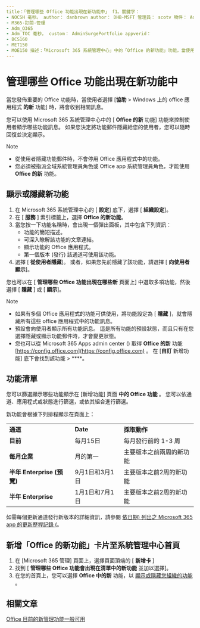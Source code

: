 ```yaml
---
title：「管理哪些 Office 功能出現在新功能中」 f1。關鍵字：
- NOCSH 毫秒。 author： danbrown author： DHB-MSFT 管理員： scotv 物件： Admin 毫秒。主題：文章： o365-管理 localization_priority： Normal 毫秒。集合：
- M365-訂閱-管理
- Adm_O365
- Adm_TOC 毫秒。 custom： AdminSurgePortfolio appverid：
- BCS160
- MET150
- MOE150 描述：「Microsoft 365 系統管理中心」中的「Office 的新功能」功能，當使用者選擇協助 > 在 Windows 上的 Office 應用程式中的新功能時，決定要顯示或隱藏哪些 Office 功能。
---
```


# <a name="manage-which-office-features-appear-in-whats-new"></a>管理哪些 Office 功能出現在新功能中

當您發佈重要的 Office 功能時，當使用者選擇 [**協助**  >  Windows 上的 office 應用程式 **的新** 功能] 時，將會收到相關訊息。

您可以使用 Microsoft 365 系統管理中心中的 [ **Office 的新** 功能] 功能來控制使用者顯示哪些功能訊息。 如果您決定將功能郵件隱藏給您的使用者，您可以隨時回復並決定顯示。

> [!NOTE]
> - 從使用者隱藏功能郵件時，不會停用 Office 應用程式中的功能。
> - 您必須被指派全域系統管理員角色或 Office app 系統管理員角色，才能使用 **Office 的新** 功能。

## <a name="show-or-hide-new-features"></a>顯示或隱藏新功能 

1. 在 Microsoft 365 系統管理中心的 [ **設定**] 底下，選擇 [ **組織設定**]。
2. 在 [ **服務** ] 索引標籤上，選擇 **Office 的新功能**。
3. 當您按一下功能名稱時，會出現一個彈出面板，其中包含下列資訊：
     - 功能的簡短描述。
     - 可深入瞭解該功能的文章連結。
     - 顯示功能的 Office 應用程式。
     - 第一個版本 (發行) 該通道可使用該功能。
4. 選擇 [ **從使用者隱藏**]。 或者，如果您先前隱藏了該功能，請選擇 [ **向使用者顯示**]。

您也可以在 [ **管理哪些 Office 功能出現在哪些新** 頁面上] 中選取多項功能，然後選擇 [ **隱藏** ] 或 [ **顯示**]。

> [!NOTE]
> - 如果有多個 Office 應用程式的功能可供使用，將功能設定為 [ **隱藏** ]，就會隱藏所有這些 office 應用程式中的功能訊息。
> - 預設會向使用者顯示所有功能訊息。 這是所有功能的預設狀態，而且只有在您選擇隱藏或顯示功能郵件時，才會變更狀態。
> - 您也可以從 Microsoft 365 Apps admin center () 取得 **Office 的新** 功能 [https://config.office.com](https://config.office.com) 。 在 [**自訂** 新增功能] 底下會找到該功能  >  ****。

## <a name="list-of-features"></a>功能清單

您可以篩選顯示哪些功能顯示在 [新增功能] 頁面 **中的 Office 功能** 。 您可以依通道、應用程式或狀態進行篩選，或依其組合進行篩選。

新功能會根據下列排程顯示在頁面上：

||||
|:-----|:-----|:-----|
|**通道** <br/> |**Date** <br/> |**採取動作** <br/> |
|**目前** <br/> |每月15日  <br/> |每月發行前的 1-3 周 <br/> |
|**每月企業** <br/> |月的第一  <br/> |主要版本之前兩周的新功能 |
|**半年 Enterprise (預覽)** <br/> |9月1日和3月1日 <br/> | 主要版本之前2周的新功能|
|**半年 Enterprise** <br/> |1月1日和7月1日 <br/> | 主要版本之前2周的新功能<br/> |

如需每個更新通道發行新版本的詳細資訊，請參閱 [依日期) 列出之 Microsoft 365 app 的更新歷程記錄 (](https://docs.microsoft.com/officeupdates/update-history-microsoft365-apps-by-date)。

## <a name="add-the-whats-new-in-office-card-to-the-admin-center-home-page"></a>新增「Office 的新功能」卡片至系統管理中心首頁

1. 在 [Microsoft 365 管理] 頁面上，選擇頁面頂端的 [ **新增卡** ]
2. 找到 [ **管理哪些 Office 功能會出現在清單中的新功能** 並加以選擇]。
3. 在您的首頁上，您可以選擇 **Office 中的新** 功能，以 [顯示或隱藏您組織的功能](#show-or-hide-new-features) 。


## <a name="related-articles"></a>相關文章

[Office 目前的新管理功能一般可用](https://techcommunity.microsoft.com/t5/microsoft-365-blog/office-what-s-new-management-is-now-generally-available/ba-p/1179954)